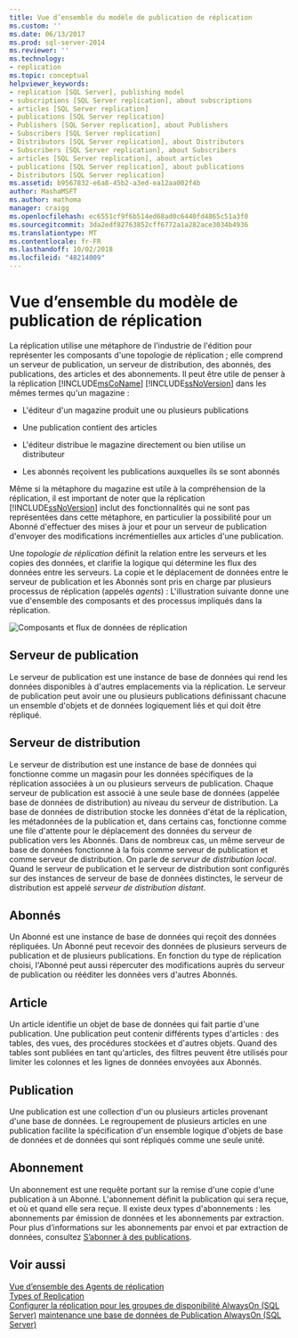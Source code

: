 ```yaml
---
title: Vue d’ensemble du modèle de publication de réplication
ms.custom: ''
ms.date: 06/13/2017
ms.prod: sql-server-2014
ms.reviewer: ''
ms.technology:
- replication
ms.topic: conceptual
helpviewer_keywords:
- replication [SQL Server], publishing model
- subscriptions [SQL Server replication], about subscriptions
- articles [SQL Server replication]
- publications [SQL Server replication]
- Publishers [SQL Server replication], about Publishers
- Subscribers [SQL Server replication]
- Distributors [SQL Server replication], about Distributors
- Subscribers [SQL Server replication], about Subscribers
- articles [SQL Server replication], about articles
- publications [SQL Server replication], about publications
- Distributors [SQL Server replication]
ms.assetid: b9567832-e6a8-45b2-a3ed-ea12aa002f4b
author: MashaMSFT
ms.author: mathoma
manager: craigg
ms.openlocfilehash: ec6551cf9f6b514ed68ad0c6440fd4865c51a3f0
ms.sourcegitcommit: 3da2edf82763852cff6772a1a282ace3034b4936
ms.translationtype: MT
ms.contentlocale: fr-FR
ms.lasthandoff: 10/02/2018
ms.locfileid: "48214009"
---
```

# <a name="replication-publishing-model-overview"></a>Vue d’ensemble du modèle de publication de réplication
  La réplication utilise une métaphore de l'industrie de l'édition pour représenter les composants d'une topologie de réplication ; elle comprend un serveur de publication, un serveur de distribution, des abonnés, des publications, des articles et des abonnements. Il peut être utile de penser à la réplication [!INCLUDE[msCoName](../../../includes/msconame-md.md)] [!INCLUDE[ssNoVersion](../../../includes/ssnoversion-md.md)] dans les mêmes termes qu'un magazine :  
  
-   L'éditeur d'un magazine produit une ou plusieurs publications  
  
-   Une publication contient des articles  
  
-   L'éditeur distribue le magazine directement ou bien utilise un distributeur  
  
-   Les abonnés reçoivent les publications auxquelles ils se sont abonnés  
  
 Même si la métaphore du magazine est utile à la compréhension de la réplication, il est important de noter que la réplication [!INCLUDE[ssNoVersion](../../../includes/ssnoversion-md.md)] inclut des fonctionnalités qui ne sont pas représentées dans cette métaphore, en particulier la possibilité pour un Abonné d'effectuer des mises à jour et pour un serveur de publication d'envoyer des modifications incrémentielles aux articles d'une publication.  
  
 Une *topologie de réplication* définit la relation entre les serveurs et les copies des données, et clarifie la logique qui détermine les flux des données entre les serveurs. La copie et le déplacement de données entre le serveur de publication et les Abonnés sont pris en charge par plusieurs processus de réplication (appelés *agents*) : L'illustration suivante donne une vue d'ensemble des composants et des processus impliqués dans la réplication.  
  
 ![Composants et flux de données de réplication](../media/replintro1.gif "Composants et flux de données de réplication")  
  
## <a name="publisher"></a>Serveur de publication  
 Le serveur de publication est une instance de base de données qui rend les données disponibles à d'autres emplacements via la réplication. Le serveur de publication peut avoir une ou plusieurs publications définissant chacune un ensemble d'objets et de données logiquement liés et qui doit être répliqué.  
  
## <a name="distributor"></a>Serveur de distribution  
 Le serveur de distribution est une instance de base de données qui fonctionne comme un magasin pour les données spécifiques de la réplication associées à un ou plusieurs serveurs de publication. Chaque serveur de publication est associé à une seule base de données (appelée base de données de distribution) au niveau du serveur de distribution. La base de données de distribution stocke les données d'état de la réplication, les métadonnées de la publication et, dans certains cas, fonctionne comme une file d'attente pour le déplacement des données du serveur de publication vers les Abonnés. Dans de nombreux cas, un même serveur de base de données fonctionne à la fois comme serveur de publication et comme serveur de distribution. On parle de *serveur de distribution local*. Quand le serveur de publication et le serveur de distribution sont configurés sur des instances de serveur de base de données distinctes, le serveur de distribution est appelé *serveur de distribution distant*.  
  
## <a name="subscribers"></a>Abonnés  
 Un Abonné est une instance de base de données qui reçoit des données répliquées. Un Abonné peut recevoir des données de plusieurs serveurs de publication et de plusieurs publications. En fonction du type de réplication choisi, l'Abonné peut aussi répercuter des modifications auprès du serveur de publication ou rééditer les données vers d'autres Abonnés.  
  
## <a name="article"></a>Article  
 Un article identifie un objet de base de données qui fait partie d'une publication. Une publication peut contenir différents types d'articles : des tables, des vues, des procédures stockées et d'autres objets. Quand des tables sont publiées en tant qu'articles, des filtres peuvent être utilisés pour limiter les colonnes et les lignes de données envoyées aux Abonnés.  
  
## <a name="publication"></a>Publication  
 Une publication est une collection d'un ou plusieurs articles provenant d'une base de données. Le regroupement de plusieurs articles en une publication facilite la spécification d'un ensemble logique d'objets de base de données et de données qui sont répliqués comme une seule unité.  
  
## <a name="subscription"></a>Abonnement  
 Un abonnement est une requête portant sur la remise d'une copie d'une publication à un Abonné. L'abonnement définit la publication qui sera reçue, et où et quand elle sera reçue. Il existe deux types d'abonnements : les abonnements par émission de données et les abonnements par extraction. Pour plus d’informations sur les abonnements par envoi et par extraction de données, consultez [S’abonner à des publications](../subscribe-to-publications.md).  
  
## <a name="see-also"></a>Voir aussi  
 [Vue d’ensemble des Agents de réplication](../agents/replication-agents-overview.md)   
 [Types of Replication](../types-of-replication.md)   
 [Configurer la réplication pour les groupes de disponibilité AlwaysOn (SQL Server)](../../../database-engine/availability-groups/windows/always-on-availability-groups-sql-server.md) [maintenance une base de données de Publication AlwaysOn &#40;SQL Server&#41;](../../../database-engine/availability-groups/windows/maintaining-an-always-on-publication-database-sql-server.md)  
  
  
